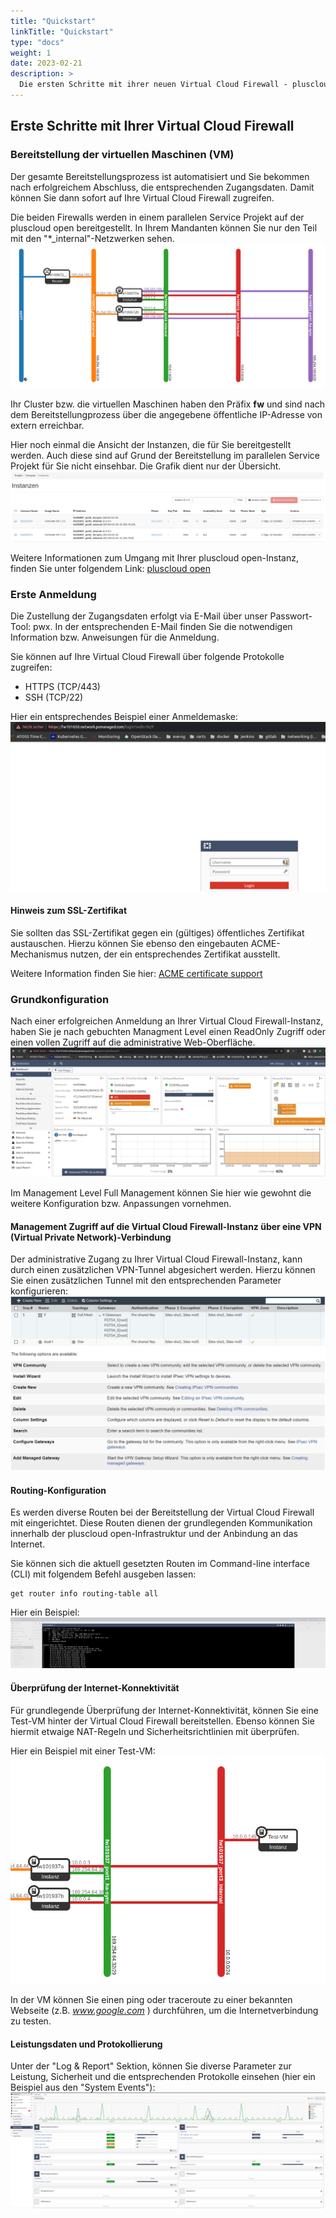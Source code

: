 ```yaml
---
title: "Quickstart"
linkTitle: "Quickstart"
type: "docs"
weight: 1
date: 2023-02-21
description: >
  Die ersten Schritte mit ihrer neuen Virtual Cloud Firewall - pluscloud open
---
```


## Erste Schritte mit Ihrer Virtual Cloud Firewall

### Bereitstellung der virtuellen Maschinen (VM)

Der gesamte Bereitstellungsprozess ist automatisiert und Sie bekommen nach erfolgreichem Abschluss, die entsprechenden Zugangsdaten. Damit können Sie dann sofort auf Ihre Virtual Cloud Firewall zugreifen.

Die beiden Firewalls werden in einem parallelen Service Projekt auf der pluscloud open bereitgestellt. In Ihrem Mandanten können Sie nur den Teil mit den "*_internal"-Netzwerken sehen.
![Übersicht Service Projekt](01_vcfw_pco_serviceproject.png)

Ihr Cluster bzw. die virtuellen Maschinen haben den Präfix **fw** und sind nach dem Bereitstellungprozess über die angegebene öffentliche IP-Adresse von extern erreichbar.

Hier noch einmal die Ansicht der Instanzen, die für Sie bereitgestellt werden. Auch diese sind auf Grund der Bereitstellung im parallelen Service Projekt für Sie nicht einsehbar. Die Grafik dient nur der Übersicht.
![Übersicht bereitgestellte Instanze](02_vcfw_pco_instance_overview.png)

Weitere Informationen zum Umgang mit Ihrer pluscloud open-Instanz, finden Sie unter folgendem Link:
[pluscloud open](https://docs.plusserver.com/de/compute/pluscloudopen/)

### Erste Anmeldung

Die Zustellung der Zugangsdaten erfolgt via E-Mail über unser Passwort-Tool: pwx. In der entsprechenden E-Mail finden Sie die notwendigen Information bzw. Anweisungen für die Anmeldung.

Sie können auf Ihre Virtual Cloud Firewall über folgende Protokolle zugreifen:

* HTTPS (TCP/443)
* SSH (TCP/22)

Hier ein entsprechendes Beispiel einer Anmeldemaske:
![Beispiel Anmeldemaske](03_vcfw_pco_login_screen.png)

#### Hinweis zum SSL-Zertifikat

Sie sollten das SSL-Zertifikat gegen ein (gültiges) öffentliches Zertifikat austauschen. Hierzu können Sie ebenso den eingebauten ACME-Mechanismus nutzen, der ein entsprechendes Zertifikat ausstellt.

Weitere Information finden Sie hier:
[ACME certificate support](https://docs.fortinet.com/document/fortigate/7.0.0/new-features/822087/acme-certificate-support)

### Grundkonfiguration

Nach einer erfolgreichen Anmeldung an Ihrer Virtual Cloud Firewall-Instanz, haben Sie je nach gebuchten Managment Level einen ReadOnly Zugriff oder einen vollen Zugriff auf die administrative Web-Oberfläche.
![Dashboard](04_vcfw_pco_dashboard.png)

Im Management Level Full Management können Sie hier wie gewohnt die weitere Konfiguration bzw. Anpassungen vornehmen.

#### Management Zugriff auf die Virtual Cloud Firewall-Instanz über eine VPN (Virtual Private Network)-Verbindung

Der administrative Zugang zu Ihrer Virtual Cloud Firewall-Instanz, kann durch einen zusätzlichen VPN-Tunnel abgesichert werden. Hierzu können Sie einen zusätzlichen Tunnel mit den entsprechenden Parameter konfigurieren:
![VPN Konfiguration](05_vcfw_pco_vpn.png)

#### Routing-Konfiguration

Es werden diverse Routen bei der Bereitstellung der Virtual Cloud Firewall mit eingerichtet. Diese Routen dienen der grundlegenden Kommunikation innerhalb der pluscloud open-Infrastruktur und der Anbindung an das Internet.

Sie können sich die aktuell gesetzten Routen im Command-line interface (CLI) mit folgendem Befehl ausgeben lassen:

```console
get router info routing-table all
```

Hier ein Beispiel:
![Routing Informationen](06_vcfw_pco_routing_information.png)

#### Überprüfung der Internet-Konnektivität

Für grundlegende Überprüfung der Internet-Konnektivität, können Sie eine Test-VM hinter der Virtual Cloud Firewall bereitstellen. Ebenso können Sie hiermit etwaige NAT-Regeln und  Sicherheitsrichtlinien mit überprüfen.

Hier ein Beispiel mit einer Test-VM:
![Beispiel mit einer Test-VM](07_vcfw_pco_example_test_vm.png)

In der VM können Sie einen ping oder traceroute zu einer bekannten Webseite (z.B. *www.google.com* ) durchführen, um die Internetverbindung zu testen.

#### Leistungsdaten und Protokollierung

Unter der "Log & Report" Sektion, können Sie diverse Parameter zur Leistung, Sicherheit und die entsprechenden Protokolle einsehen (hier ein Beispiel aus den "System Events"):
![Beispiel System Events](08_vcfw_poc_example_system_events.png)
